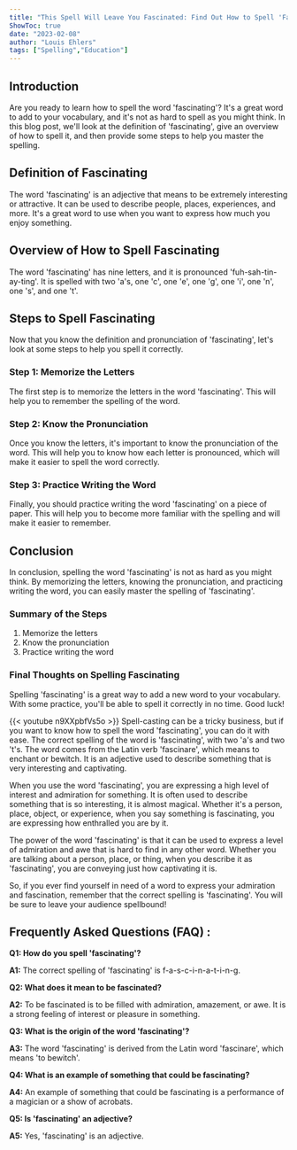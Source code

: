 ```yaml
---
title: "This Spell Will Leave You Fascinated: Find Out How to Spell 'Fascinating' Now!"
ShowToc: true 
date: "2023-02-08"
author: "Louis Ehlers" 
tags: ["Spelling","Education"]
---
```

## Introduction
Are you ready to learn how to spell the word 'fascinating'? It's a great word to add to your vocabulary, and it's not as hard to spell as you might think. In this blog post, we'll look at the definition of 'fascinating', give an overview of how to spell it, and then provide some steps to help you master the spelling.

## Definition of Fascinating 
The word 'fascinating' is an adjective that means to be extremely interesting or attractive. It can be used to describe people, places, experiences, and more. It's a great word to use when you want to express how much you enjoy something.

## Overview of How to Spell Fascinating
The word 'fascinating' has nine letters, and it is pronounced 'fuh-sah-tin-ay-ting'. It is spelled with two 'a's, one 'c', one 'e', one 'g', one 'i', one 'n', one 's', and one 't'.

## Steps to Spell Fascinating
Now that you know the definition and pronunciation of 'fascinating', let's look at some steps to help you spell it correctly. 

### Step 1: Memorize the Letters
The first step is to memorize the letters in the word 'fascinating'. This will help you to remember the spelling of the word.

### Step 2: Know the Pronunciation
Once you know the letters, it's important to know the pronunciation of the word. This will help you to know how each letter is pronounced, which will make it easier to spell the word correctly.

### Step 3: Practice Writing the Word
Finally, you should practice writing the word 'fascinating' on a piece of paper. This will help you to become more familiar with the spelling and will make it easier to remember.

## Conclusion
In conclusion, spelling the word 'fascinating' is not as hard as you might think. By memorizing the letters, knowing the pronunciation, and practicing writing the word, you can easily master the spelling of 'fascinating'. 

### Summary of the Steps
1. Memorize the letters
2. Know the pronunciation
3. Practice writing the word

### Final Thoughts on Spelling Fascinating
Spelling 'fascinating' is a great way to add a new word to your vocabulary. With some practice, you'll be able to spell it correctly in no time. Good luck!

{{< youtube n9XXpbfVs5o >}} 
Spell-casting can be a tricky business, but if you want to know how to spell the word 'fascinating', you can do it with ease. The correct spelling of the word is 'fascinating', with two 'a's and two 't's. The word comes from the Latin verb 'fascinare', which means to enchant or bewitch. It is an adjective used to describe something that is very interesting and captivating. 

When you use the word 'fascinating', you are expressing a high level of interest and admiration for something. It is often used to describe something that is so interesting, it is almost magical. Whether it's a person, place, object, or experience, when you say something is fascinating, you are expressing how enthralled you are by it.

The power of the word 'fascinating' is that it can be used to express a level of admiration and awe that is hard to find in any other word. Whether you are talking about a person, place, or thing, when you describe it as 'fascinating', you are conveying just how captivating it is. 

So, if you ever find yourself in need of a word to express your admiration and fascination, remember that the correct spelling is 'fascinating'. You will be sure to leave your audience spellbound!

## Frequently Asked Questions (FAQ) :
**Q1: How do you spell 'fascinating'?**

**A1:** The correct spelling of 'fascinating' is f-a-s-c-i-n-a-t-i-n-g.

**Q2: What does it mean to be fascinated?**

**A2:** To be fascinated is to be filled with admiration, amazement, or awe. It is a strong feeling of interest or pleasure in something.

**Q3: What is the origin of the word 'fascinating'?**

**A3:** The word 'fascinating' is derived from the Latin word 'fascinare', which means 'to bewitch'.

**Q4: What is an example of something that could be fascinating?**

**A4:** An example of something that could be fascinating is a performance of a magician or a show of acrobats.

**Q5: Is 'fascinating' an adjective?**

**A5:** Yes, 'fascinating' is an adjective.






